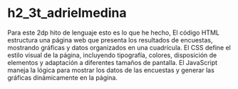 # h2_3t_adrielmedina
Para este 2dp hito de lenguaje esto es lo que he hecho, El código HTML estructura una página web que presenta los resultados de encuestas, mostrando gráficas y datos organizados en una cuadrícula. El CSS define el estilo visual de la página, incluyendo tipografía, colores, disposición de elementos y adaptación a diferentes tamaños de pantalla. El JavaScript maneja la lógica para mostrar los datos de las encuestas y generar las gráficas dinámicamente en la página.

